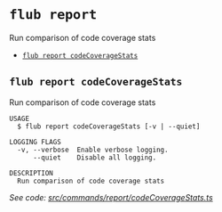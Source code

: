 `flub report`
=============

Run comparison of code coverage stats

* [`flub report codeCoverageStats`](#flub-report-codecoveragestats)

## `flub report codeCoverageStats`

Run comparison of code coverage stats

```
USAGE
  $ flub report codeCoverageStats [-v | --quiet]

LOGGING FLAGS
  -v, --verbose  Enable verbose logging.
      --quiet    Disable all logging.

DESCRIPTION
  Run comparison of code coverage stats
```

_See code: [src/commands/report/codeCoverageStats.ts](https://github.com/microsoft/FluidFramework/blob/main/build-tools/packages/build-cli/src/commands/report/codeCoverageStats.ts)_
